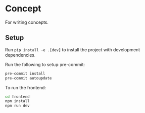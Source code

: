 # Concept

For writing concepts.

## Setup

Run `pip install -e .[dev]` to install the project with development dependencies.

Run the following to setup pre-commit:

```bash
pre-commit install
pre-commit autoupdate
```

To run the frontend:

```bash
cd frontend
npm install
npm run dev
```
